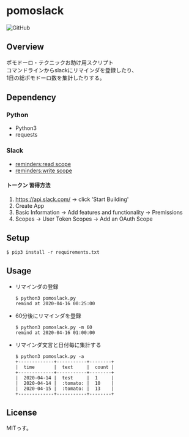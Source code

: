 # pomoslack
![GitHub](https://img.shields.io/github/license/kotaoue/pomoslack)
## Overview
ポモドーロ・テクニックお助け用スクリプト  
コマンドラインからslackにリマインダを登録したり、  
1日の総ポモドーロ数を集計したりする。

## Dependency
### Python
* Python3
* requests
### Slack
* [reminders:read scope](https://api.slack.com/scopes/reminders:read)
* [reminders:write scope](https://api.slack.com/scopes/reminders:write)
#### トークン 習得方法
1. https://api.slack.com/ -> click 'Start Building'
2. Create App
3. Basic Information -> Add features and functionality -> Premissions
4. Scopes -> User Token Scopes -> Add an OAuth Scope

## Setup
```
$ pip3 install -r requirements.txt
```

## Usage
* リマインダの登録
  ```
  $ python3 pomoslack.py 
  remind at 2020-04-16 00:25:00
  ```
* 60分後にリマインダを登録
  ```
  $ python3 pomoslack.py -m 60
  remind at 2020-04-16 01:00:00
  ```
* リマインダ文言と日付毎に集計する
  ```
  $ python3 pomoslack.py -a
  +-------------+-----------+--------+
  |  time       |  text     |  count |
  +-------------+-----------+--------+
  |  2020-04-14 |  test     |  1     |
  |  2020-04-14 |  :tomato: |  10    |
  |  2020-04-15 |  :tomato: |  13    |
  +-------------+-----------+--------+
  ```

## License
MITっす。
